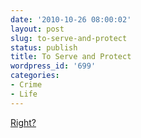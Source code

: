 ```yaml
---
date: '2010-10-26 08:00:02'
layout: post
slug: to-serve-and-protect
status: publish
title: To Serve and Protect
wordpress_id: '699'
categories:
- Crime
- Life
---
```


[Right?](http://www.villagevoice.com/content/printVersion/1797847/)
